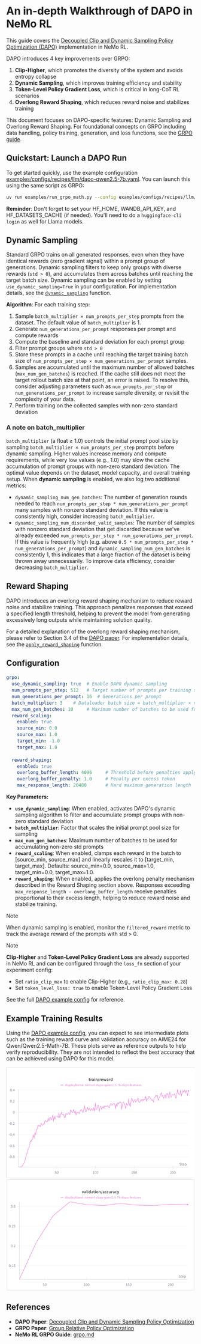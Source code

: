 # An in-depth Walkthrough of DAPO in NeMo RL

This guide covers the [Decoupled Clip and Dynamic Sampling Policy Optimization (DAPO)](https://arxiv.org/pdf/2503.14476) implementation in NeMo RL.

DAPO introduces 4 key improvements over GRPO:
1. **Clip-Higher**, which promotes the diversity of the system and avoids entropy collapse
2. **Dynamic Sampling**, which improves training efficiency and stability
3. **Token-Level Policy Gradient Loss**, which is critical in long-CoT RL scenarios
4. **Overlong Reward Shaping**, which reduces reward noise and stabilizes training

This document focuses on DAPO-specific features: Dynamic Sampling and Overlong Reward Shaping. For foundational concepts on GRPO including data handling, policy training, generation, and loss functions, see the [GRPO guide](grpo.md).


## Quickstart: Launch a DAPO Run

To get started quickly, use the example configuration [examples/configs/recipes/llm/dapo-qwen2.5-7b.yaml](../../examples/configs/recipes/llm/dapo-qwen2.5-7b.yaml). You can launch this using the same script as GRPO:

```bash
uv run examples/run_grpo_math.py --config examples/configs/recipes/llm/dapo-qwen2.5-7b.yaml {overrides}
```

**Reminder**: Don't forget to set your HF_HOME, WANDB_API_KEY, and HF_DATASETS_CACHE (if needed). You'll need to do a `huggingface-cli login` as well for Llama models.

## Dynamic Sampling

Standard GRPO trains on all generated responses, even when they have identical rewards (zero gradient signal) within a prompt group of generations. Dynamic sampling filters to keep only groups with diverse rewards (`std > 0`), and accumulates them across batches until reaching the target batch size. Dynamic sampling can be enabled by setting `use_dynamic_sampling=True` in your configuration. For implementation details, see the [`dynamic_sampling`](../../nemo_rl/algorithms/grpo.py) function. 

**Algorithm**: For each training step:

1. Sample `batch_multiplier × num_prompts_per_step` prompts from the dataset. The default value of `batch_multiplier` is 1.
2. Generate `num_generations_per_prompt` responses per prompt and compute rewards
3. Compute the baseline and standard deviation for each prompt group
4. Filter prompt groups where `std > 0`
5. Store these prompts in a cache until reaching the target training batch size of `num_prompts_per_step × num_generations_per_prompt` samples.
6. Samples are accumulated until the maximum number of allowed batches (`max_num_gen_batches`) is reached. If the cache still does not meet the target rollout batch size at that point, an error is raised. To resolve this, consider adjusting parameters such as `num_prompts_per_step` or `num_generations_per_prompt` to increase sample diversity, or revisit the complexity of your data.
7. Perform training on the collected samples with non-zero standard deviation

### A note on batch_multiplier

`batch_multiplier` (a float ≥ 1.0) controls the initial prompt pool size by sampling `batch_multiplier × num_prompts_per_step` prompts before dynamic sampling. Higher values increase memory and compute requirements, while very low values (e.g., 1.0) may slow the cache accumulation of prompt groups with non-zero standard deviation. The optimal value depends on the dataset, model capacity, and overall training setup.  When **dynamic sampling** is enabled, we also log two additional metrics:

 * `dynamic_sampling_num_gen_batches`: The number of generation rounds needed to reach `num_prompts_per_step * num_generations_per_prompt` many samples with nonzero standard deviation. If this value is consistently high, consider increasing `batch_multiplier`.
 * `dynamic_sampling_num_discarded_valid_samples`: The number of samples with nonzero standard deviation that get discarded because we've already exceeded `num_prompts_per_step * num_generations_per_prompt`. If this value is frequently high (e.g. above `0.5 * num_prompts_per_step * num_generations_per_prompt`) and `dynamic_sampling_num_gen_batches` is consistently 1, this indicates that a large fraction of the dataset is being thrown away unnecessarily. To improve data efficiency, consider decreasing `batch_multiplier`. 

## Reward Shaping
DAPO introduces an overlong reward shaping mechanism to reduce reward noise and stabilize training. This approach penalizes responses that exceed a specified length threshold, helping to prevent the model from generating excessively long outputs while maintaining solution quality.

For a detailed explanation of the overlong reward shaping mechanism, please refer to Section 3.4 of the [DAPO paper](https://arxiv.org/pdf/2503.14476). For implementation details, see the [`apply_reward_shaping`](../../nemo_rl/algorithms/reward_functions.py) function.

## Configuration

```yaml
grpo:
  use_dynamic_sampling: true  # Enable DAPO dynamic sampling
  num_prompts_per_step: 512   # Target number of prompts per training step
  num_generations_per_prompt: 16  # Generations per prompt
  batch_multiplier: 3    # Dataloader batch size = batch_multiplier × num_prompts_per_step
  max_num_gen_batches: 10     # Maximum number of batches to be used for accumulating non-zero std prompts
  reward_scaling:
    enabled: true
    source_min: 0.0
    source_max: 1.0
    target_min: -1.0
    target_max: 1.0
  
  reward_shaping:
    enabled: true
    overlong_buffer_length: 4096     # Threshold before penalties apply (paper uses 4096)
    overlong_buffer_penalty: 1.0     # Penalty per excess token
    max_response_length: 20480       # Hard maximum generation length
```

**Key Parameters:**
- **`use_dynamic_sampling`**: When enabled, activates DAPO's dynamic sampling algorithm to filter and accumulate prompt groups with non-zero standard deviation
- **`batch_multiplier`**: Factor that scales the initial prompt pool size for sampling
- **`max_num_gen_batches`**: Maximum number of batches to be used for accumulating non-zero std prompts
- **`reward_scaling`**: When enabled, clamps each reward in the batch to [source_min, source_max] and linearly rescales it to [target_min, target_max]. Defaults: source_min=0.0, source_max=1.0, target_min=0.0, target_max=1.0.
- **`reward_shaping`**: When enabled, applies the overlong penalty mechanism described in the Reward Shaping section above. Responses exceeding `max_response_length - overlong_buffer_length` receive penalties proportional to their excess length, helping to reduce reward noise and stabilize training.

> [!NOTE]
> When dynamic sampling is enabled, monitor the `filtered_reward` metric to track the average reward of the prompts with std > 0.

> [!NOTE]
> **Clip-Higher** and **Token-Level Policy Gradient Loss** are already supported in NeMo RL and can be configured through the `loss_fn` section of your experiment config:
> - Set `ratio_clip_max` to enable Clip-Higher (e.g., `ratio_clip_max: 0.28`)
> - Set `token_level_loss: true` to enable Token-Level Policy Gradient Loss
> 
> See the full [DAPO example config](../../examples/configs/recipes/llm/dapo-qwen2.5-7b.yaml) for reference.

## Example Training Results
Using the [DAPO example config](../../examples/configs/recipes/llm/dapo-qwen2.5-7b.yaml), you can expect to see intermediate plots such as the training reward curve and validation accuracy on AIME24 for Qwen/Qwen2.5-Math-7B. These plots serve as reference outputs to help verify reproducibility. They are not intended to reflect the best accuracy that can be achieved using DAPO for this model.

![DAPO Qwen2.5-7B Training Reward](../assets/dapo_train_reward.png)
![DAPO Qwen2.5-7B Validation Accuracy](../assets/dapo_val_acc.png)

## References

- **DAPO Paper**: [Decoupled Clip and Dynamic Sampling Policy Optimization](https://arxiv.org/pdf/2503.14476)
- **GRPO Paper**: [Group Relative Policy Optimization](https://arxiv.org/abs/2402.03300)
- **NeMo RL GRPO Guide**: [grpo.md](grpo.md)